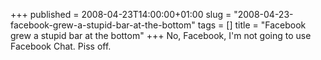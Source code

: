 +++
published = 2008-04-23T14:00:00+01:00
slug = "2008-04-23-facebook-grew-a-stupid-bar-at-the-bottom"
tags = []
title = "Facebook grew a stupid bar at the bottom"
+++
No, Facebook, I'm not going to use Facebook Chat. Piss off.

